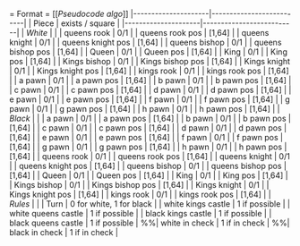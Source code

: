 = Format =
    [[*Pseudocode algo*]]
|---------------------|--------------------------|
| Piece               | exists / square          |
|---------------------|--------------------------|
| *White*             |                          |
| queens rook         | 0/1                      |
| queens rook pos     | [1,64]                   |
| queens knight       | 0/1                      |
| queens knight pos   | [1,64]                   |
| queens bishop       | 0/1                      |
| queens bishop pos   | [1,64]                   |
| Queen               | 0/1                      |
| Queen  pos          | [1,64]                   |
| King                | 0/1                      |
| King pos            | [1,64]                   |
| Kings bishop        | 0/1                      |
| Kings bishop pos    | [1,64]                   |
| Kings knight        | 0/1                      |
| Kings knight pos    | [1,64]                   |
| kings rook          | 0/1                      |
| kings rook pos      | [1,64]                   |
| a pawn              | 0/1                      |
| a pawn pos          | [1,64]                   |
| b pawn              | 0/1                      |
| b pawn pos          | [1,64]                   |
| c pawn              | 0/1                      |
| c pawn pos          | [1,64]                   |
| d pawn              | 0/1                      |
| d pawn pos          | [1,64]                   |
| e pawn              | 0/1                      |
| e pawn pos          | [1,64]                   |
| f pawn              | 0/1                      |
| f pawn pos          | [1,64]                   |
| g pawn              | 0/1                      |
| g pawn pos          | [1,64]                   |
| h pawn              | 0/1                      |
| h pawn pos          | [1,64]                   |
| *Black*             |                          |
| a pawn              | 0/1                      |
| a pawn pos          | [1,64]                   |
| b pawn              | 0/1                      |
| b pawn pos          | [1,64]                   |
| c pawn              | 0/1                      |
| c pawn pos          | [1,64]                   |
| d pawn              | 0/1                      |
| d pawn pos          | [1,64]                   |
| e pawn              | 0/1                      |
| e pawn pos          | [1,64]                   |
| f pawn              | 0/1                      |
| f pawn pos          | [1,64]                   |
| g pawn              | 0/1                      |
| g pawn pos          | [1,64]                   |
| h pawn              | 0/1                      |
| h pawn pos          | [1,64]                   |
| queens rook         | 0/1                      |
| queens rook pos     | [1,64]                   |
| queens knight       | 0/1                      |
| queens knight pos   | [1,64]                   |
| queens bishop       | 0/1                      |
| queens bishop pos   | [1,64]                   |
| Queen               | 0/1                      |
| Queen  pos          | [1,64]                   |
| King                | 0/1                      |
| King pos            | [1,64]                   |
| Kings bishop        | 0/1                      |
| Kings bishop pos    | [1,64]                   |
| Kings knight        | 0/1                      |
| Kings knight pos    | [1,64]                   |
| kings rook          | 0/1                      |
| kings rook pos      | [1,64]                   |
| *Rules*             |                          |
| Turn                | 0 for white, 1 for black |
| white kings castle  | 1 if possible            |
| white queens castle | 1 if possible            |
| black kings castle  | 1 if possible            |
| black queens castle | 1 if possible            |
%%| white in check      | 1 if in check            |
%%| black in check      | 1 if in check            |

